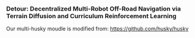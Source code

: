 ### Detour: Decentralized Multi-Robot Off-Road Navigation via Terrain Diffusion and Curriculum Reinforcement Learning

Our multi-husky moudle is modified from: https://github.com/husky/husky
